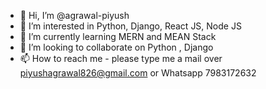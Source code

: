 - 👋 Hi, I’m @agrawal-piyush
- 👀 I’m interested in Python, Django, React JS, Node JS 
- 🌱 I’m currently learning  MERN and MEAN Stack
- 💞️ I’m looking to collaborate on Python , Django
- 📫 How to reach me - please type me a mail over piyushagrawal826@gmail.com or Whatsapp 7983172632

<!---
agrawal-piyush/agrawal-piyush is a ✨ special ✨ repository because its `README.md` (this file) appears on your GitHub profile.
You can click the Preview link to take a look at your changes.
--->
